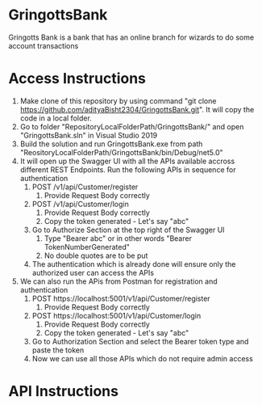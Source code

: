 # GringottsBank
Gringotts Bank is a bank that has an online branch for wizards to do some account transactions

# Access Instructions
1. Make clone of this repository by using command "git clone https://github.com/adityaBisht2304/GringottsBank.git". It will copy the code in a local folder.
2. Go to folder "RepositoryLocalFolderPath/GringottsBank/" and open "GringottsBank.sln" in Visual Studio 2019
3. Build the solution and run GringottsBank.exe from path "ReositoryLocalFolderPath/GringottsBank/bin/Debug/net5.0"
4. It will open up the Swagger UI with all the APIs available accross different REST Endpoints. Run the following APIs in sequence for authentication
   1. POST /v1/api/Customer/register 
      1. Provide Request Body correctly
   2. POST /v1/api/Customer/login 
      1. Provide Request Body correctly
      2. Copy the token generated - Let's say "abc"
   3. Go to Authorize Section at the top right of the Swagger UI
      1. Type "Bearer abc" or in other words "Bearer TokenNumberGenerated"
      2. No double quotes are to be put
   4. The authentication which is already done will ensure only the authorized user can access the APIs
5. We can also run the APis from Postman for registration and authentication
   1. POST https://localhost:5001/v1/api/Customer/register 
      1. Provide Request Body correctly
   2. POST https://localhost:5001/v1/api/Customer/login
      1. Provide Request Body correctly
      2. Copy the token generated - Let's say "abc"
   3. Go to Authorization Section and select the Bearer token type and paste the token
   4. Now we can use all those APIs which do not require admin access

# API Instructions

